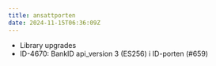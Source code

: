 ```yaml
---
title: ansattporten
date: 2024-11-15T06:36:09Z
---
```

- Library upgrades
- ID-4670: BankID api_version 3 (ES256) i ID-porten (#659)

